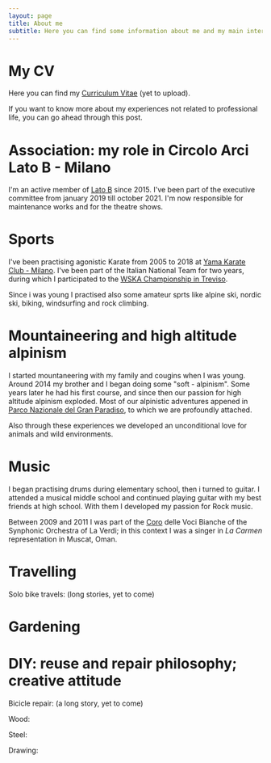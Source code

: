 ```yaml
---
layout: page
title: About me
subtitle: Here you can find some information about me and my main interests.
---
```


  # My CV

Here you can find my [Curriculum Vitae](https://martinozanetti.github.io/cv) (yet to upload).

If you want to know more about my experiences not related to professional life, you can go ahead through this post.

  # Association: my role in Circolo Arci Lato B - Milano

I'm an active member of [Lato B](www.latobmilano.it) since 2015. I've been part of the executive committee from january 2019 till october 2021. I'm now responsible for maintenance works and for the theatre shows.

  # Sports

I've been practising agonistic Karate from 2005 to 2018 at [Yama Karate Club - Milano](https://www.facebook.com/yamakarateclub). I've been part of the Italian National Team for two years, during which I participated to the [WSKA Championship in Treviso](http://www.wska-karate.org/2017-results/).

Since i was young I practised also some amateur sprts like alpine ski, nordic ski, biking, windsurfing and rock climbing.

  # Mountaineering and high altitude alpinism

I started mountaneering with my family and cougins when I was young. Around 2014 my brother and I began doing some "soft - alpinism". Some years later he had his first course, and since then our passion for high altitude alpinism exploded. Most of our alpinistic adventures appened in [Parco Nazionale del Gran Paradiso](http://www.pngp.it/), to which we are profoundly attached.

Also through these experiences we developed an unconditional love for animals and wild environments.

  # Music

I began practising drums during elementary school, then i turned to guitar. I attended a musical middle school and continued playing guitar with my best friends at high school. With them I developed my passion for Rock music.

Between 2009 and 2011 I was part of the [Coro](https://www.laverdi.org/it/coro) delle Voci Bianche of the Synphonic Orchestra of La Verdi; in this context I was a singer in _La Carmen_ representation in Muscat, Oman.

  # Travelling
  
Solo bike travels: (long stories, yet to come)

  # Gardening

  # DIY: reuse and repair philosophy; creative attitude
 
Bicicle repair: (a long story, yet to come)

Wood:

Steel:

Drawing:

